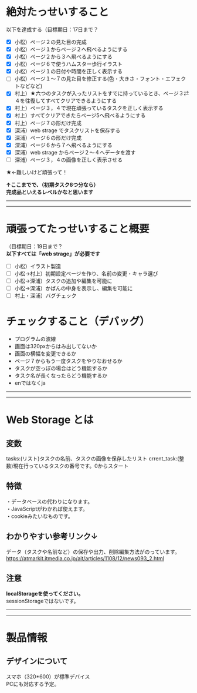 # 絶対たっせいすること

以下を達成する（目標期日：17日まで？  

- [x] 小松）ページ２の見た目の完成
- [x] 小松）ページ１からページ２へ飛べるようにする
- [x] 小松）ページ２から３へ飛べるようにする
- [x] 小松）ページ６で使うハムスター歩行イラスト
- [x] 小松）ページ１の日付や時間を正しく表示する
- [ ] 小松）ページ１～７の見た目を修正する(色・大きさ・フォント・エフェクトなどなど)
- [x] 村上）★六つのタスクが入ったリストをすでに持っているとき、ページ３⇄４を往復してすべてクリアできるようにする
- [x] 村上）ページ３，４で現在頑張っているタスクを正しく表示する
- [x] 村上）すべてクリアできたらページ5へ飛べるようにする
- [x] 村上）ページ７の形だけ完成
- [x] 深浦）web strage でタスクリストを保存する
- [x] 深浦）ページ６の形だけ完成
- [x] 深浦）ページ６から７へ飛べるようにする
- [x] 深浦）web strage からページ２～４へデータを渡す  
- [ ] 深浦）ページ３，４の画像を正しく表示させる

★←難しいけど頑張って！

**↑ここまでで、（初期タスク6つ分なら）  
完成品といえるレベルかなと思います**  
  
  
  ---
  ---
# 頑張ってたっせいすること概要
（目標期日：19日まで？  
**以下すべては「web strage」が必要です**  
- [ ] 小松）イラスト製造
- [ ] 小松→村上）初期設定ページを作り、名前の変更・キャラ選び 
- [ ] 小松→深浦）タスクの追加や編集を可能に  
- [ ] 小松→深浦）かばんの中身を表示し、編集を可能に  
- [ ] 村上・深浦）バグチェック

# チェックすること（デバッグ）
- プログラムの波線
- 画面は320pxからはみ出してないか
- 画面の横幅を変更できるか
- ページ７からもう一度タスクをやりなおせるか
- タスクが空っぽの場合はどう機能するか
- タスク名が長くなったらどう機能するか
- enではなくja



---
---
# Web Storage とは
## 変数
tasks:(リスト)タスクの名前、タスクの画像を保存したリスト
crrent_task:(整数)現在行っているタスクの番号です。0からスタート


## 特徴
・データベースの代わりになります。  
・JavaScriptがわかれば使えます。  
・cookieみたいなものです。  

## わかりやすい参考リンク↓
データ（タスクや名前など）の保存や出力、削除編集方法がのっています。
https://atmarkit.itmedia.co.jp/ait/articles/1108/12/news093_2.html  

## 注意
**localStorageを使ってください。**  
sessionStorageではないです。


---
---
# 製品情報
## デザインについて
スマホ（320*600）が標準デバイス  
PCにも対応する予定。
